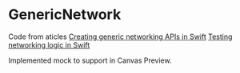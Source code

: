# GenericNetwork

Code from aticles 
[Creating generic networking APIs in Swift](https://www.swiftbysundell.com/articles/creating-generic-networking-apis-in-swift/)
[Testing networking logic in Swift](https://www.swiftbysundell.com/articles/testing-networking-logic-in-swift/)

Implemented mock to support in Canvas Preview.
